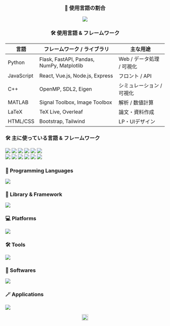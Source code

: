 <!-- 使用言語割合（自動円グラフ） -->
<h3 align="center">🧠 使用言語の割合</h3>
<p align="center">
  <img src="https://github-profile-summary-cards.vercel.app/api/cards/repos-per-language?username=KKAWAI1998&theme=dracula" />
</p>

<!-- 使用言語とフレームワーク一覧（自己申告表） -->
<h3 align="center">🛠️ 使用言語 & フレームワーク</h3>

<table align="center">
  <thead>
    <tr>
      <th>言語</th>
      <th>フレームワーク / ライブラリ</th>
      <th>主な用途</th>
    </tr>
  </thead>
  <tbody>
    <tr>
      <td>Python</td>
      <td>Flask, FastAPI, Pandas, NumPy, Matplotlib</td>
      <td>Web / データ処理 / 可視化</td>
    </tr>
    <tr>
      <td>JavaScript</td>
      <td>React, Vue.js, Node.js, Express</td>
      <td>フロント / API</td>
    </tr>
    <tr>
      <td>C++</td>
      <td>OpenMP, SDL2, Eigen</td>
      <td>シミュレーション / 可視化</td>
    </tr>
    <tr>
      <td>MATLAB</td>
      <td>Signal Toolbox, Image Toolbox</td>
      <td>解析 / 数値計算</td>
    </tr>
    <tr>
      <td>LaTeX</td>
      <td>TeX Live, Overleaf</td>
      <td>論文・資料作成</td>
    </tr>
    <tr>
      <td>HTML/CSS</td>
      <td>Bootstrap, Tailwind</td>
      <td>LP・UIデザイン</td>
    </tr>
  </tbody>
</table>


### 🛠 主に使っている言語 & フレームワーク

<p align="left">
  <!-- 言語 -->
  <img src="https://img.shields.io/badge/Python-3776AB?style=for-the-badge&logo=python&logoColor=white"/>
  <img src="https://img.shields.io/badge/C++-00599C?style=for-the-badge&logo=c%2B%2B&logoColor=white"/>
  <img src="https://img.shields.io/badge/MATLAB-0076A8?style=for-the-badge&logo=mathworks&logoColor=white"/>
  <img src="https://img.shields.io/badge/JavaScript-F7DF1E?style=for-the-badge&logo=javascript&logoColor=black"/>
  <img src="https://img.shields.io/badge/HTML5-E34F26?style=for-the-badge&logo=html5&logoColor=white"/>
  <img src="https://img.shields.io/badge/CSS3-1572B6?style=for-the-badge&logo=css3&logoColor=white"/>
  <br>

  <!-- FW -->
  <img src="https://img.shields.io/badge/React-61DAFB?style=for-the-badge&logo=react&logoColor=black"/>
  <img src="https://img.shields.io/badge/Flask-000000?style=for-the-badge&logo=flask&logoColor=white"/>
  <img src="https://img.shields.io/badge/FastAPI-009688?style=for-the-badge&logo=fastapi&logoColor=white"/>
  <img src="https://img.shields.io/badge/OpenMP-007ACC?style=for-the-badge&logo=c%2B%2B&logoColor=white"/>
  <img src="https://img.shields.io/badge/SDL2-6E8B3D?style=for-the-badge&logo=opengl&logoColor=white"/>
  <img src="https://img.shields.io/badge/LaTeX-008080?style=for-the-badge&logo=latex&logoColor=white"/>
</p>


### 🧠 Programming Languages
<p>
  <img src="https://skillicons.dev/icons?i=html,css,js,ts,php,cpp,go,python,matlab,latex" />
</p>

### 🧰 Library & Framework
<p>
  <img src="https://skillicons.dev/icons?i=react,vue,nuxt,next,flask,fastapi,django,nodejs,express,bootstrap,tailwind" />
</p>

### 💻 Platforms
<p>
  <img src="https://skillicons.dev/icons?i=linux,windows,github,git" />
</p>

### 🛠 Tools
<p>
  <img src="https://skillicons.dev/icons?i=docker,vscode,visualstudio,figma,unity,arduino" />
</p>

### 🧪 Softwares
<p>
  <img src="https://skillicons.dev/icons?i=blender,photoshop,aftereffects" />
</p>

### 🪄 Applications
<p>
  <img src="https://skillicons.dev/icons?i=discord,slack,notion,wordpress" />
</p>


<!-- GitHub フォローのみ -->
<p align="center">
  <a href="https://github.com/KKAWAI1998">
    <img height="20" src="https://img.shields.io/github/followers/KKAWAI1998?label=Follow&logo=github&style=flat" alt="GitHub followers"/>
  </a>
</p>
